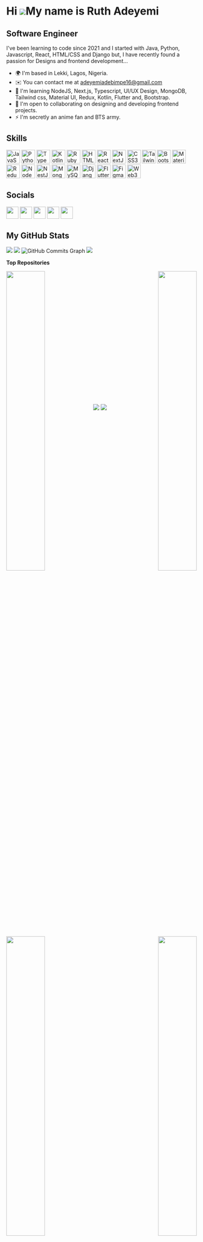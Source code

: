 Hi ![](https://user-images.githubusercontent.com/18350557/176309783-0785949b-9127-417c-8b55-ab5a4333674e.gif)My name is Ruth Adeyemi
====================================================================================================================================

Software Engineer
-----------------

I've been learning to code since 2021 and I started with Java, Python, Javascript, React, HTML/CSS and Django but, I have recently found a passion for Designs and frontend development...

*   🌍  I'm based in Lekki, Lagos, Nigeria.
*   ✉️  You can contact me at [adeyemiadebimpe16@gmail.com](mailto:adeyemiadebimpe16@gmail.com  )
*   🧠  I'm learning NodeJS, Next.js, Typescript, UI/UX Design, MongoDB, Tailwind css, Material UI, Redux, Kotlin, Flutter and, Bootstrap.
*   🤝  I'm open to collaborating on designing and developing frontend projects.
*   ⚡  I'm secretly an anime fan and BTS army.

<h2> Skills</h2> 
<p align="left">
<a href="https://developer.mozilla.org/en-US/docs/Web/JavaScript" target="_blank" rel="noreferrer"><img src="https://raw.githubusercontent.com/danielcranney/readme-generator/main/public/icons/skills/javascript-colored.svg" width="36" height="36" alt="JavaScript" /></a>
<a href="https://www.python.org/" target="_blank" rel="noreferrer"><img src="https://raw.githubusercontent.com/danielcranney/readme-generator/main/public/icons/skills/python-colored.svg" width="36" height="36" alt="Python" /></a>
<a href="https://www.typescriptlang.org/" target="_blank" rel="noreferrer"><img src="https://raw.githubusercontent.com/danielcranney/readme-generator/main/public/icons/skills/typescript-colored.svg" width="36" height="36" alt="TypeScript" /></a>
<a href="https://kotlinlang.org/" target="_blank" rel="noreferrer"><img src="https://raw.githubusercontent.com/danielcranney/readme-generator/main/public/icons/skills/kotlin-colored.svg" width="36" height="36" alt="Kotlin" /></a>
<a href="https://www.ruby-lang.org/en/" target="_blank" rel="noreferrer"><img src="https://raw.githubusercontent.com/danielcranney/readme-generator/main/public/icons/skills/ruby-colored.svg" width="36" height="36" alt="Ruby" /></a>
<a href="https://developer.mozilla.org/en-US/docs/Glossary/HTML5" target="_blank" rel="noreferrer"><img src="https://raw.githubusercontent.com/danielcranney/readme-generator/main/public/icons/skills/html5-colored.svg" width="36" height="36" alt="HTML5" /></a>
<a href="https://reactjs.org/" target="_blank" rel="noreferrer"><img src="https://raw.githubusercontent.com/danielcranney/readme-generator/main/public/icons/skills/react-colored.svg" width="36" height="36" alt="React" /></a>
<a href="https://nextjs.org/docs" target="_blank" rel="noreferrer"><img src="https://raw.githubusercontent.com/danielcranney/readme-generator/main/public/icons/skills/nextjs-colored.svg" width="36" height="36" alt="NextJs" /></a>
<a href="https://www.w3.org/TR/CSS/#css" target="_blank" rel="noreferrer"><img src="https://raw.githubusercontent.com/danielcranney/readme-generator/main/public/icons/skills/css3-colored.svg" width="36" height="36" alt="CSS3" /></a>
<a href="https://tailwindcss.com/" target="_blank" rel="noreferrer"><img src="https://raw.githubusercontent.com/danielcranney/readme-generator/main/public/icons/skills/tailwindcss-colored.svg" width="36" height="36" alt="TailwindCSS" /></a>
<a href="https://getbootstrap.com/" target="_blank" rel="noreferrer"><img src="https://raw.githubusercontent.com/danielcranney/readme-generator/main/public/icons/skills/bootstrap-colored.svg" width="36" height="36" alt="Bootstrap" /></a>
<a href="https://mui.com/" target="_blank" rel="noreferrer"><img src="https://raw.githubusercontent.com/danielcranney/readme-generator/main/public/icons/skills/materialui-colored.svg" width="36" height="36" alt="Material UI" /></a>
<a href="https://redux.js.org/" target="_blank" rel="noreferrer"><img src="https://raw.githubusercontent.com/danielcranney/readme-generator/main/public/icons/skills/redux-colored.svg" width="36" height="36" alt="Redux" /></a>
<a href="https://nodejs.org/en/" target="_blank" rel="noreferrer"><img src="https://raw.githubusercontent.com/danielcranney/readme-generator/main/public/icons/skills/nodejs-colored.svg" width="36" height="36" alt="NodeJS" /></a>
<a href="https://docs.nestjs.com/" target="_blank" rel="noreferrer"><img src="https://raw.githubusercontent.com/danielcranney/readme-generator/main/public/icons/skills/nestjs-colored.svg" width="36" height="36" alt="NestJS" /></a>
<a href="https://www.mongodb.com/" target="_blank" rel="noreferrer"><img src="https://raw.githubusercontent.com/danielcranney/readme-generator/main/public/icons/skills/mongodb-colored.svg" width="36" height="36" alt="MongoDB" /></a>
<a href="https://www.mysql.com/" target="_blank" rel="noreferrer"><img src="https://raw.githubusercontent.com/danielcranney/readme-generator/main/public/icons/skills/mysql-colored.svg" width="36" height="36" alt="MySQL" /></a>
<a href="https://www.djangoproject.com/" target="_blank" rel="noreferrer"><img src="https://raw.githubusercontent.com/danielcranney/readme-generator/main/public/icons/skills/django-colored.svg" width="36" height="36" alt="Django" /></a>
<a href="https://flutter.dev/" target="_blank" rel="noreferrer"><img src="https://raw.githubusercontent.com/danielcranney/readme-generator/main/public/icons/skills/flutter-colored.svg" width="36" height="36" alt="Flutter" /></a>
<a href="https://www.figma.com/" target="_blank" rel="noreferrer"><img src="https://raw.githubusercontent.com/danielcranney/readme-generator/main/public/icons/skills/figma-colored.svg" width="36" height="36" alt="Figma" /></a>
<a href="https://web3js.readthedocs.io/en/v1.7.1/#" target="_blank" rel="noreferrer"><img src="https://raw.githubusercontent.com/danielcranney/readme-generator/main/public/icons/skills/web3js-colored.svg" width="36" height="36" alt="Web3Js" /></a>
</p>

<h2> Socials</h2>          
<p align="left">                      
<a href="https://www.facebook.com/Amyra Joe" target="_blank" rel="noreferrer"><img src="https://raw.githubusercontent.com/danielcranney/readme-generator/main/public/icons/socials/facebook.svg" width="32" height="32" /></a>
<a href="https://www.github.com/ruthadeyemi" target="_blank" rel="noreferrer"><img src="https://raw.githubusercontent.com/danielcranney/readme-generator/main/public/icons/socials/github.svg" width="32" height="32" /></a>       
<a href="http://www.instagram.com/ruth_darya07" target="_blank" rel="noreferrer"><img src="https://raw.githubusercontent.com/danielcranney/readme-generator/main/public/icons/socials/instagram.svg" width="32" height="32" /></a>
<a href="https://www.linkedin.com/in/ruth-adeyemi-35z" target="_blank" rel="noreferrer"><img src="https://raw.githubusercontent.com/danielcranney/readme-generator/main/public/icons/socials/linkedin.svg" width="32" height="32" /></a>
<a href="https://www.twitter.com/darya_agna" target="_blank" rel="noreferrer"><img src="https://raw.githubusercontent.com/danielcranney/readme-generator/main/public/icons/socials/twitter.svg" width="32" height="32" /></a></p>

<h2><b><p4>My GitHub Stats</p4></b></h2>
<a href="http://www.github.com/ruthadeyemi">
<img src="https://github-readme-stats.vercel.app/api?username=ruthadeyemi&show_icons=true&hide=&count_private=true&title_color=facc15&text_color=ffffff&icon_color=facc15&bg_color=312e81&hide_border=true&show_icons=true" ait="ruthadeyemi's github commit stats" /></a>
<a href="http://www.github.com/ruthadeyemi">
<img src="https://github-readme-streak-stats.herokuapp.com/?user=ruthadeyemi&stroke=ffffff&background=312e81&ring=facc15&fire=facc15&currStreakNum=ffffff&currStreakLabel=facc15&sideNums=ffffff&sideLabels=ffffff&dates=ffffff&hide_border=true" /></a>     
<img src="https://activity-graph.herokuapp.com/graph?username=ruthadeyemi&amp;bg_color=312e81&amp;color=ffffff&amp;line=facc15&amp;point=ffffff&amp;area_color=312e81&amp;area=true&amp;hide_border=true&amp;custom_title=GitHub%20Commits%20Graph" alt="GitHub Commits Graph">

 <img src="https://github-readme-stats.vercel.app/api/top-langs/?username=danielcranney&amp;langs_count=10&amp;title_color=facc15&amp;text_color=ffffff&amp;icon_color=facc15&amp;bg_color=312e81&amp;hide_border=true&amp;locale=en&amp;custom_title=Top%20%Languages">

<b>Top Repositories</b>

<div width="100%" align="center"><a href="https://github.com/ruthadeyemi/deitelExercises" align="left"><img align="left" width="45%" src="https://github-readme-stats.vercel.app/api/pin/?username=ruthadeyemi&repo=deitelExercises&title_color=facc15&text_color=ffffff&icon_color=facc15&bg_color=312e81&hide_border=true&locale=en" /></a><a href="https://github.com/ruthadeyemi/React" align="right"><img align="right" width="45%" src="https://github-readme-stats.vercel.app/api/pin/?username=ruthadeyemi&repo=React&title_color=facc15&text_color=ffffff&icon_color=facc15&bg_color=312e81&hide_border=true&locale=en" /></a></div><br /><br /><br /><br /><br /><br /><br />

<br /><br /><br /><br /><br />

<div width="100%" align="center"><a href="https://github.com/ruthadeyemi/Javascript" align="left"><img align="left" width="45%" src="https://github-readme-stats.vercel.app/api/pin/?username=ruthadeyemi&repo=Javascript&title_color=facc15&text_color=ffffff&icon_color=facc15&bg_color=312e81&hide_border=true&locale=en" /></a><a href="https://github.com/ruthadeyemi/HTML-CSS" align="right"><img align="right" width="45%" src="https://github-readme-stats.vercel.app/api/pin/?username=ruthadeyemi&repo=HTML-CSS&title_color=facc15&text_color=ffffff&icon_color=facc15&bg_color=312e81&hide_border=true&locale=en" /></a></div>
 
 
 <div width="100%" align="center"></div><br /><br /><br /><br /><br /><br /><br />
 <a href="https://www.twitter.com/darya_agna" target="_blank" rel="noreferrer">
 <img src="https://img.shields.io/twitter/follow/darya_agna?logo=twitter&style=for-the-badge&color=facc15&labelColor=312e81"/></a>
 <a href="https://www.github.com/ruthadeyemi" target="_blank" rel="noreferrer">
 <img src="https://img.shields.io/github/followers/ruthadeyemi?logo=github&style=for-the-badge&color=facc15&labelColor=312e81" />

